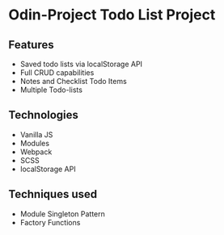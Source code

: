 # Odin-Project Todo List Project

## Features
- Saved todo lists via localStorage API
- Full CRUD capabilities
- Notes and Checklist Todo Items
- Multiple Todo-lists

## Technologies
- Vanilla JS
- Modules
- Webpack
- SCSS
- localStorage API

## Techniques used
- Module Singleton Pattern
- Factory Functions


